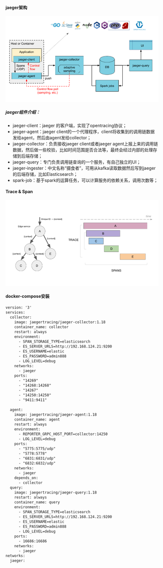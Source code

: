 #### jaeger架构

![Architecture](img/architecture-v1.png)

##### jaeger组件介绍：

+ jaeger-client：jaeger 的客户端，实现了opentracing协议；
+ jaeger-agent：jaeger client的一个代理程序，client将收集到的调用链数据发给agent，然后由agent发给collector；
+ jaeger-collector：负责接收jaeger client或者jaeger agent上报上来的调用链数据，然后做一些校验，比如时间范围是否合法等，最终会经过内部的处理存储到后端存储；
+ jaeger-query：专门负责调用链查询的一个服务，有自己独立的UI；
+ jaeger-ingester：中文名称“摄食者”，可用从kafka读取数据然后写到jaeger的后端存储，比如Elasticsearch；
+ spark-job：基于spark的运算任务，可以计算服务的依赖关系，调用次数等；

#### Trace & Span

![Traces And Spans](img/spans-traces.png)

#### docker-compose安装

````
version: '3'
services:
  collector:
    image: jaegertracing/jaeger-collector:1.18
    container_name: collector
    restart: always
    environment:
      - SPAN_STORAGE_TYPE=elasticsearch
      - ES_SERVER_URLS=http://192.168.124.21:9200
      - ES_USERNAME=elastic
      - ES_PASSWORD=admin888
      - LOG_LEVEL=debug
    networks:
      - jaeger
    ports:
      - "14269"
      - "14268:14268"
      - "14267"
      - "14250:14250"
      - "9411:9411"

  agent:
    image: jaegertracing/jaeger-agent:1.18
    container_name: agent
    restart: always
    environment:
      - REPORTER_GRPC_HOST_PORT=collector:14250
      - LOG_LEVEL=debug
    ports:
      - "5775:5775/udp"
      - "5778:5778"
      - "6831:6831/udp"
      - "6832:6832/udp"
    networks:
      - jaeger
    depends_on:
      - collector
  query:
    image: jaegertracing/jaeger-query:1.18
    restart: always
    container_name: query
    environment:
      - SPAN_STORAGE_TYPE=elasticsearch
      - ES_SERVER_URLS=http://192.168.124.21:9200
      - ES_USERNAME=elastic
      - ES_PASSWORD=admin888
      - LOG_LEVEL=debug
    ports:
      - 16686:16686
    networks:
      - jaeger
networks:
  jaeger:
````





